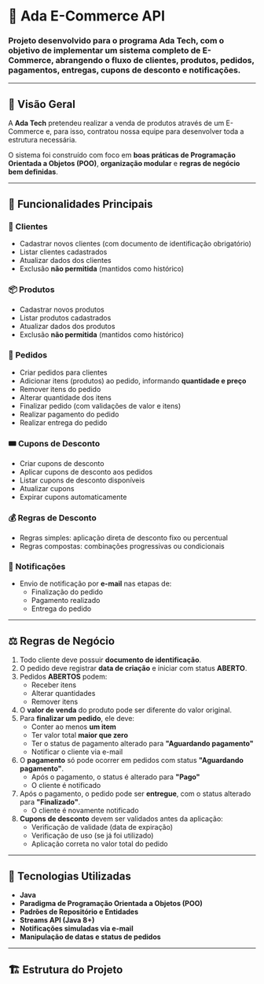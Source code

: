 # 🛒 Ada E-Commerce API

### Projeto desenvolvido para o programa **Ada Tech**, com o objetivo de implementar um sistema completo de **E-Commerce**, abrangendo o fluxo de **clientes, produtos, pedidos, pagamentos, entregas, cupons de desconto e notificações**.

---

## 🚀 Visão Geral

A **Ada Tech** pretendeu realizar a venda de produtos através de um E-Commerce e, para isso, contratou nossa equipe para desenvolver toda a estrutura necessária.

O sistema foi construído com foco em **boas práticas de Programação Orientada a Objetos (POO)**, **organização modular** e **regras de negócio bem definidas**.

---

## 🧩 Funcionalidades Principais

### 👤 Clientes
- Cadastrar novos clientes (com documento de identificação obrigatório)
- Listar clientes cadastrados
- Atualizar dados dos clientes
- Exclusão **não permitida** (mantidos como histórico)

### 📦 Produtos
- Cadastrar novos produtos
- Listar produtos cadastrados
- Atualizar dados dos produtos
- Exclusão **não permitida** (mantidos como histórico)

### 🧾 Pedidos
- Criar pedidos para clientes
- Adicionar itens (produtos) ao pedido, informando **quantidade e preço**
- Remover itens do pedido
- Alterar quantidade dos itens
- Finalizar pedido (com validações de valor e itens)
- Realizar pagamento do pedido
- Realizar entrega do pedido

### 🎟️ Cupons de Desconto
- Criar cupons de desconto
- Aplicar cupons de desconto aos pedidos
- Listar cupons de desconto disponíveis
- Atualizar cupons
- Expirar cupons automaticamente

### 💰 Regras de Desconto
- Regras simples: aplicação direta de desconto fixo ou percentual
- Regras compostas: combinações progressivas ou condicionais

### 📧 Notificações
- Envio de notificação por **e-mail** nas etapas de:
  - Finalização do pedido
  - Pagamento realizado
  - Entrega do pedido

---

## ⚖️ Regras de Negócio

1. Todo cliente deve possuir **documento de identificação**.  
2. O pedido deve registrar **data de criação** e iniciar com status **ABERTO**.  
3. Pedidos **ABERTOS** podem:
   - Receber itens
   - Alterar quantidades
   - Remover itens  
4. O **valor de venda** do produto pode ser diferente do valor original.  
5. Para **finalizar um pedido**, ele deve:
   - Conter ao menos **um item**
   - Ter valor total **maior que zero**
   - Ter o status de pagamento alterado para **"Aguardando pagamento"**
   - Notificar o cliente via e-mail  
6. O **pagamento** só pode ocorrer em pedidos com status **"Aguardando pagamento"**.  
   - Após o pagamento, o status é alterado para **"Pago"**
   - O cliente é notificado  
7. Após o pagamento, o pedido pode ser **entregue**, com o status alterado para **"Finalizado"**.  
   - O cliente é novamente notificado  
8. **Cupons de desconto** devem ser validados antes da aplicação:
   - Verificação de validade (data de expiração)
   - Verificação de uso (se já foi utilizado)
   - Aplicação correta no valor total do pedido  

---

## 🧠 Tecnologias Utilizadas

- **Java**  
- **Paradigma de Programação Orientada a Objetos (POO)**
- **Padrões de Repositório e Entidades**
- **Streams API (Java 8+)**
- **Notificações simuladas via e-mail**
- **Manipulação de datas e status de pedidos**

---

## 🏗️ Estrutura do Projeto

